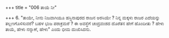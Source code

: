 +++
title = "006 ತಾಯೆ ನೀ"

+++
6. "ತಾಯೇ, ನೀನು ನಿಜವಾಗಿಯೂ ಹಸ್ತಿನಾಪುರದ ರಾಜನ ಅರಸಿಯೇ ? ನಿನ್ನ ಮಕ್ಕಳು ರಾಜರ ಎದೆಯನ್ನು ತಲ್ಲಣಗೊಳಿಸುವರೆ?  ಬಹಳ ಭುಜ ಪರಾಕ್ರಮರೆ ? ಈ ಅವಸ್ಥೆಗೆ ಚಂದ್ರವಂಶದ ದೊರೆತನ ಹೇಗೆ ಹೊಂದೀತು ? ಹೇಳು ತಾಯೆ, ಹೇಳು ನನ್ನಾಣೆ, ಹೇಳು" ಎಂದು ಭೀಮ ದುಃಖಿಸಿದನು.